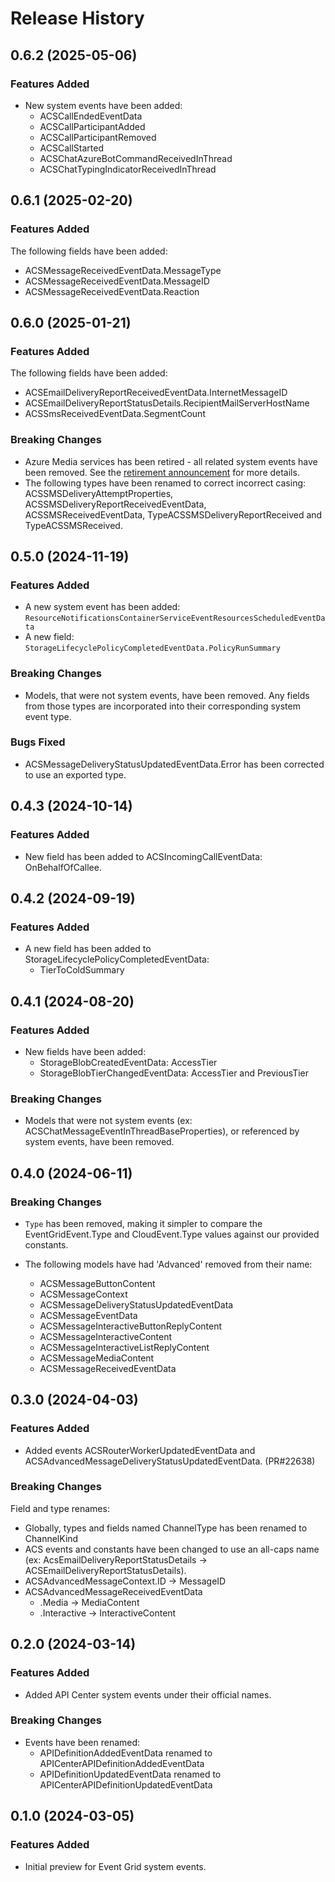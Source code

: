 # Release History

## 0.6.2 (2025-05-06)

### Features Added

- New system events have been added:
  - ACSCallEndedEventData
  - ACSCallParticipantAdded
  - ACSCallParticipantRemoved
  - ACSCallStarted
  - ACSChatAzureBotCommandReceivedInThread
  - ACSChatTypingIndicatorReceivedInThread

## 0.6.1 (2025-02-20)

### Features Added

The following fields have been added:
- ACSMessageReceivedEventData.MessageType
- ACSMessageReceivedEventData.MessageID
- ACSMessageReceivedEventData.Reaction

## 0.6.0 (2025-01-21)

### Features Added

The following fields have been added:
- ACSEmailDeliveryReportReceivedEventData.InternetMessageID
- ACSEmailDeliveryReportStatusDetails.RecipientMailServerHostName
- ACSSmsReceivedEventData.SegmentCount

### Breaking Changes

- Azure Media services has been retired - all related system events have been removed. See the [retirement announcement](https://azure.microsoft.com/updates?id=retirement-notice-azure-media-services-is-being-retired-on-30-june-2024) for more details.
- The following types have been renamed to correct incorrect casing: ACSSMSDeliveryAttemptProperties, ACSSMSDeliveryReportReceivedEventData, ACSSMSReceivedEventData, TypeACSSMSDeliveryReportReceived and TypeACSSMSReceived.

## 0.5.0 (2024-11-19)

### Features Added

- A new system event has been added: `ResourceNotificationsContainerServiceEventResourcesScheduledEventData`
- A new field: `StorageLifecyclePolicyCompletedEventData.PolicyRunSummary`

### Breaking Changes

- Models, that were not system events, have been removed. Any fields from those types are incorporated into their corresponding system event type.

### Bugs Fixed

- ACSMessageDeliveryStatusUpdatedEventData.Error has been corrected to use an exported type.

## 0.4.3 (2024-10-14)

### Features Added

- New field has been added to ACSIncomingCallEventData: OnBehalfOfCallee.

## 0.4.2 (2024-09-19)

### Features Added

- A new field has been added to StorageLifecyclePolicyCompletedEventData:
  - TierToColdSummary

## 0.4.1 (2024-08-20)

### Features Added

- New fields have been added:
  - StorageBlobCreatedEventData: AccessTier
  - StorageBlobTierChangedEventData: AccessTier and PreviousTier

### Breaking Changes

- Models that were not system events (ex: ACSChatMessageEventInThreadBaseProperties), or referenced by system events, have been removed.

## 0.4.0 (2024-06-11)

### Breaking Changes

- `Type` has been removed, making it simpler to compare the EventGridEvent.Type and CloudEvent.Type values against
  our provided constants.

- The following models have had 'Advanced' removed from their name:
  - ACSMessageButtonContent
  - ACSMessageContext
  - ACSMessageDeliveryStatusUpdatedEventData
  - ACSMessageEventData
  - ACSMessageInteractiveButtonReplyContent
  - ACSMessageInteractiveContent
  - ACSMessageInteractiveListReplyContent
  - ACSMessageMediaContent
  - ACSMessageReceivedEventData

## 0.3.0 (2024-04-03)

### Features Added

- Added events ACSRouterWorkerUpdatedEventData and ACSAdvancedMessageDeliveryStatusUpdatedEventData. (PR#22638)

### Breaking Changes

Field and type renames:

- Globally, types and fields named ChannelType has been renamed to ChannelKind
- ACS events and constants have been changed to use an all-caps name (ex: AcsEmailDeliveryReportStatusDetails -> ACSEmailDeliveryReportStatusDetails).
- ACSAdvancedMessageContext.ID -> MessageID
- ACSAdvancedMessageReceivedEventData
  - .Media -> MediaContent
  - .Interactive -> InteractiveContent

## 0.2.0 (2024-03-14)

### Features Added

- Added API Center system events under their official names.

### Breaking Changes

- Events have been renamed:
  - APIDefinitionAddedEventData renamed to APICenterAPIDefinitionAddedEventData
  - APIDefinitionUpdatedEventData renamed to APICenterAPIDefinitionUpdatedEventData

## 0.1.0 (2024-03-05)

### Features Added

- Initial preview for Event Grid system events.
